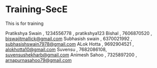 # Training-SecE
This is for training

Pratikshya Swain , 1234556778 , pratikshya123
Bishal , 7606870520 , biswajitmallick@gmail.com
Subhasish swain , 6370021992 , subhasishswain7978@gmail.com
ALok Hotta , 9692904521 , alokhotta10@gmail.com 
Suvensu , 7682086108, suvensushekharb@gmail.com
Animesh Sahoo , 7325897200 , arnapurnasahoo79@gmail.com